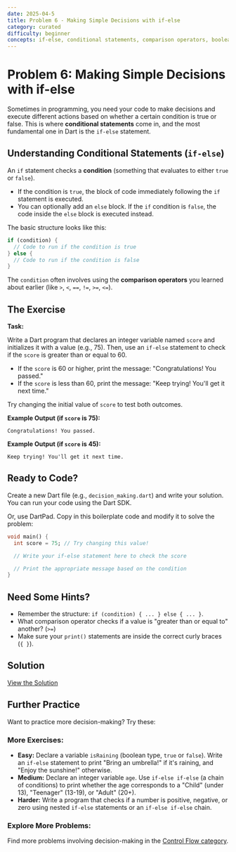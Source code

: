 ```yaml
---
date: 2025-04-5
title: Problem 6 - Making Simple Decisions with if-else
category: curated
difficulty: beginner
concepts: if-else, conditional statements, comparison operators, boolean expressions
---
```


# Problem 6: Making Simple Decisions with if-else

Sometimes in programming, you need your code to make decisions and execute different actions based on whether a certain condition is true or false. This is where **conditional statements** come in, and the most fundamental one in Dart is the `if-else` statement.

## Understanding Conditional Statements (`if-else`)

An `if` statement checks a **condition** (something that evaluates to either `true` or `false`).

*   If the condition is `true`, the block of code immediately following the `if` statement is executed.
*   You can optionally add an `else` block. If the `if` condition is `false`, the code inside the `else` block is executed instead.

The basic structure looks like this:

```dart
if (condition) {
  // Code to run if the condition is true
} else {
  // Code to run if the condition is false
}
```

The `condition` often involves using the **comparison operators** you learned about earlier (like `>`, `<`, `==`, `!=`, `>=`, `<=`).

## The Exercise

**Task:**

Write a Dart program that declares an integer variable named `score` and initializes it with a value (e.g., 75). Then, use an `if-else` statement to check if the `score` is greater than or equal to 60.

*   If the `score` is 60 or higher, print the message: "Congratulations! You passed."
*   If the `score` is less than 60, print the message: "Keep trying! You'll get it next time."

Try changing the initial value of `score` to test both outcomes.

**Example Output (if `score` is 75):**

```
Congratulations! You passed.
```

**Example Output (if `score` is 45):**

```
Keep trying! You'll get it next time.
```

## Ready to Code?

Create a new Dart file (e.g., `decision_making.dart`) and write your solution. You can run your code using the Dart SDK.

Or, use DartPad. Copy in this boilerplate code and modify it to solve the problem:

```dart
void main() {
  int score = 75; // Try changing this value!

  // Write your if-else statement here to check the score

  // Print the appropriate message based on the condition
}
```

## Need Some Hints?

*   Remember the structure: `if (condition) { ... } else { ... }`.
*   What comparison operator checks if a value is "greater than or equal to" another? (`>=`)
*   Make sure your `print()` statements are inside the correct curly braces (`{ }`).

## Solution

[View the Solution](curated-solutions/prob-06-solution.md)

## Further Practice

Want to practice more decision-making? Try these:

### More Exercises:

*   **Easy:** Declare a variable `isRaining` (boolean type, `true` or `false`). Write an `if-else` statement to print "Bring an umbrella!" if it's raining, and "Enjoy the sunshine!" otherwise.
*   **Medium:** Declare an integer variable `age`. Use `if-else if-else` (a chain of conditions) to print whether the age corresponds to a "Child" (under 13), "Teenager" (13-19), or "Adult" (20+).
*   **Harder:** Write a program that checks if a number is positive, negative, or zero using nested `if-else` statements or an `if-else if-else` chain.

### Explore More Problems:

Find more problems involving decision-making in the [Control Flow category](../categories/control-flow.md).
